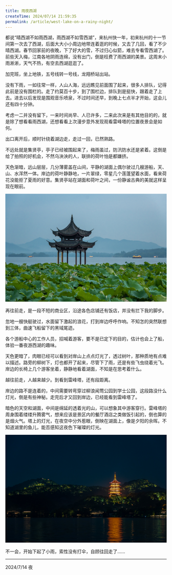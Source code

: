 ```yaml
---
title: 雨夜西湖
createTime: 2024/07/14 21:59:35
permalink: /article/west-lake-on-a-rainy-night/
---
```

都说“晴西湖不如雨西湖，雨西湖不如雪西湖”，来杭州快一年，初来杭州的十一节间第一次去了西湖，后面大大小小周边地带连着逛的时候，又去了几回，看了不少晴西湖。春节回家前的夜晚，下了好大的雪，不过归心似箭，难去专看雪西湖了。前些天入梅，江南各地阴雨连绵，没有出门，倒是枉费了雨西湖的美景。这周末小雨淅淅，天气不热，有空去西湖逛逛了。



加完班，坐上地铁，五号线转一号线，龙翔桥站出站。

没有下雨，一如往常一样，人山人海，远远瞧见前面围了起来，很多人排队，记得此前是没有围栏的。走了约莫百十步，到了围栏边，排队到是挺快，跟着走了上去。进去以后发现是围观音乐喷泉，不过时间还早，到晚上七点半才开始，这会儿还有四十分钟。

考虑一二并没有留下，一来时间尚早、人已许多，二来此次来是有其他目的的，就是除了想看看雨西湖，还想看看上次漫步意外发现观看雷峰塔的位置夜景会是如何。



出口离开后，顺时针绕着湖边走，走过一回，已然熟路。

不远处就是集贤亭，亭子已经被围起来了，梅雨虽过，防汛防水还是紧着。这倒是给了拍照的好机会，不然乌泱泱的人，联排的荷叶怕是都嫌挤。

天色渐暗，远山层层，几分薄雾盖在山间，平静的湖面上偶尔驶过几艘游船，天、山、水浑然一体。岸边的荷叶静静地，一片翠绿，零星几个莲蓬望着水面，看来荷花没能拒了夏雨的好意。集贤亭站在湖面和荷叶之间，一份静谧古典的美就这样呈现在眼前。



![](../../.vuepress/public/images/808bbb78467f65e855f805572109e0e7.jpeg)



再往前走，是一段不短的商业区，沿途各色店铺还有饭店，并没有拦下我的脚步。

忽地一艘快艇驶过，水面留下激起的浪花，打到岸边呼呼作响。不知怎的突然联想到三体，曲速飞船留下的黑域尾迹。

各个游船中心的工作人员，招喊着游客，要不是已定下的目的，估计也会上了船，体验一番夜游西湖的趣味。



天色更暗了，肉眼已经可以看到对岸山上点点灯光了，透过树叶，那种质地有点难以描述。路旁的柳树下，灯也都开了起来，尽管下了雨，还是有些飞虫绕着光飞。岸边的长椅上几个游客坐着，静静地看着湖面，不知是在思考着什么。



越往前走，人越来越少。到看到雷峰塔，还有段距离。

岸边的路不是连着的，中间需要转弯穿过柳浪闻莺公园到学士公园，这段路没什么灯光，倒是有些神秘。走完后才又回到岸边，已经能看到雷峰塔了。

暗色的天空和湖面，中间是绵延的透着光的山，可以想象其中游客穿行。雷峰塔的周身围着缕缕升腾雾气，想来应该是景区内的餐厅酒店之类做饭引起的，倒也算的是烟火气。塔上的灯光，在夜空中分外惹眼，倒映在湖面上，像是夕阳的余晖。不知道湖里的鱼儿，能否感知这夜色下璀璨的灯光。



![](../../.vuepress/public/images/955ac71861ae0d4a1bbe2ba8092e52f5.jpeg)



不一会，开始下起了小雨，索性没有打伞，自顾往回走了......



---

2024/7/14 夜






